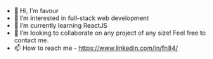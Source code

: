 - 👋 Hi, I’m favour 
- 👀 I’m interested in full-stack web development
- 🌱 I’m currently learning ReactJS
- 💞️ I’m looking to collaborate on any project of any size! Feel free to contact me.
- 📫 How to reach me - https://www.linkedin.com/in/fn84/

<!---
favour33/favour33 is a ✨ special ✨ repository because its `README.md` (this file) appears on your GitHub profile.
You can click the Preview link to take a look at your changes.
--->
